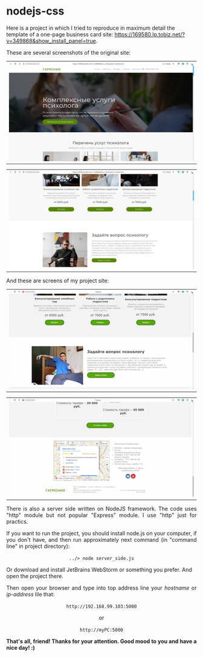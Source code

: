 <h1>nodejs-css</h1>
 <p>Here is a project in which I tried to reproduce in maximum detail the template of a one-page business card site: <a href="https://169580.lp.tobiz.net/?v=349868&show_install_panel=true">https://169580.lp.tobiz.net/?v=349868&show_install_panel=true</a>.</p>

<p align="justify">
 These are several screenshots of the original site:
</p>

<table><tr><td align="center">
 <img src="screen1.jpg">
</td></tr></table>

<table><tr><td align="center">
<img src="screen2.jpg">
</td></tr></table>

<p align="justify">
 And these are screens of my project site:
</p>

<table><tr><td align="center">
<img src="screen3.jpg">
</td></tr></table>

<table><tr><td align="center">
<img src="screen4.jpg">
</td></tr></table>

<p align="justify">
 There is also a server side written on NodeJS framework. The code uses "http" module but not popular "Express" module. I use "http" just for practics.
</p>

<p align="justify">
 If you want to run the project, you should install node.js on your computer, if you don't have, and then run approximately next command (in "command line" in project directory):
 </p>
 <p align="center"><code>../> node server_side.js</code></p>


<p>
 Or download and install JetBrains WebStorm or something you prefer. And open the project there.
</p>

<p align="justify">
  Then open your browser and type into top address line your <i>hostname</i> or <i>ip-address</i> lile that:
</p>
  <p align="center"><code>http://192.168.99.103:5000</code></p>
  <p align="center">or</p>
  <p align="center"><code>http://myPC:5000</code></p>

<p align="justify">
 <b>That's all, friend! Thanks for your attention. Good mood to you and have a nice day! :)</b>
</p>
